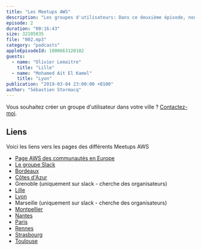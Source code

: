 ```yaml
---
title: "Les Meetups AWS"
description: "Les groupes d'utilisateurs: Dans ce deuxième épisode, nous avons été à la rencontre de quelques organisateurs des Meetups AWS. Nous avons parlé de contenu, d'organisation et d'animation de la communauté, pour vous donner envie de rejoindre ou de créer un meetup AWS."
episode: 2
duration: "00:16:43"
size: 32105035
file: "002.mp3"
category: "podcasts"
appleEpisodeId: 1000663120102
guests:
  - name: "Olivier Lemaitre"
    title: "Lille"
  - name: "Mohamed Aït El Kamel"
    title: "Lyon"
publication: "2019-03-04 23:00:00 +0100"
author: "Sébastien Stormacq"
---
```


Vous souhaitez créer un groupe d'utilisateur dans votre ville ?  [Contactez-moi](https://twitter.com/sebsto).

## Liens

Voici les liens vers les pages des différents Meetups AWS

- [Page AWS des communautés en Europe](https://aws.amazon.com/developer/community/usergroups/europe/)
- [Le groupe Slack](https://join.slack.com/t/aws-user-group/shared_invite/enQtMzQ0MjY1Nzc5OTQyLTdhMDRlYjU2ODM1MmVhOTg1YjQ4NjgyZjAxYTQ0NTE1YzA4NGZhMzM3YmQ4ZDgyMWUyYzAxYzc2NjBjNWVlMDM)
- [Bordeaux](http://www.meetup.com/fr-FR/Bordeaux-Amazon-Web-Services)
- [Côtes d'Azur](https://www.meetup.com/AWS-cote-dAzur/)
- Grenoble (uniquement sur slack - cherche des organisateurs)
- [Lille](http://www.meetup.com/fr-FR/Lille-AWS-Amazon-Web-Services-User-Group/)
- [Lyon](http://www.meetup.com/fr-FR/LAWS-Lyon-Amazon-Web-Services-User-Group/)
- Marseille (uniquement sur slack - cherche des organisateurs)
- [Montpellier](http://www.meetup.com/fr-FR/Montpellier-Amazon-Web-Services)
- [Nantes](http://www.meetup.com/fr-FR/AWS-Nantes/)
- [Paris](http://www.meetup.com/French-AWS-UG/)
- [Rennes](http://www.meetup.com/fr-FR/Rennes-Amazon-Web-Services-User-Group/)
- [Strasbourg](https://www.meetup.com/AWS-User-Group-Grand-Est)
- [Toulouse](http://www.meetup.com/Toulouse-Amazon-Web-Services/)
